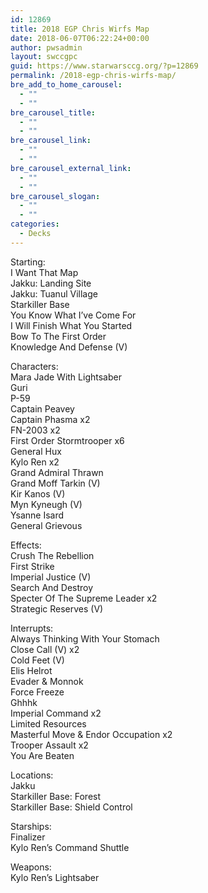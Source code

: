 ```yaml
---
id: 12869
title: 2018 EGP Chris Wirfs Map
date: 2018-06-07T06:22:24+00:00
author: pwsadmin
layout: swccgpc
guid: https://www.starwarsccg.org/?p=12869
permalink: /2018-egp-chris-wirfs-map/
bre_add_to_home_carousel:
  - ""
  - ""
bre_carousel_title:
  - ""
  - ""
bre_carousel_link:
  - ""
  - ""
bre_carousel_external_link:
  - ""
  - ""
bre_carousel_slogan:
  - ""
  - ""
categories:
  - Decks
---
```

Starting:  
I Want That Map  
Jakku: Landing Site  
Jakku: Tuanul Village  
Starkiller Base  
You Know What I&#8217;ve Come For  
I Will Finish What You Started  
Bow To The First Order  
Knowledge And Defense (V)

Characters:  
Mara Jade With Lightsaber  
Guri  
P-59  
Captain Peavey  
Captain Phasma x2  
FN-2003 x2  
First Order Stormtrooper x6  
General Hux  
Kylo Ren x2  
Grand Admiral Thrawn  
Grand Moff Tarkin (V)  
Kir Kanos (V)  
Myn Kyneugh (V)  
Ysanne Isard  
General Grievous

Effects:  
Crush The Rebellion  
First Strike  
Imperial Justice (V)  
Search And Destroy  
Specter Of The Supreme Leader x2  
Strategic Reserves (V)

Interrupts:  
Always Thinking With Your Stomach  
Close Call (V) x2  
Cold Feet (V)  
Elis Helrot  
Evader & Monnok  
Force Freeze  
Ghhhk  
Imperial Command x2  
Limited Resources  
Masterful Move & Endor Occupation x2  
Trooper Assault x2  
You Are Beaten

Locations:  
Jakku  
Starkiller Base: Forest  
Starkiller Base: Shield Control

Starships:  
Finalizer  
Kylo Ren&#8217;s Command Shuttle

Weapons:  
Kylo Ren&#8217;s Lightsaber